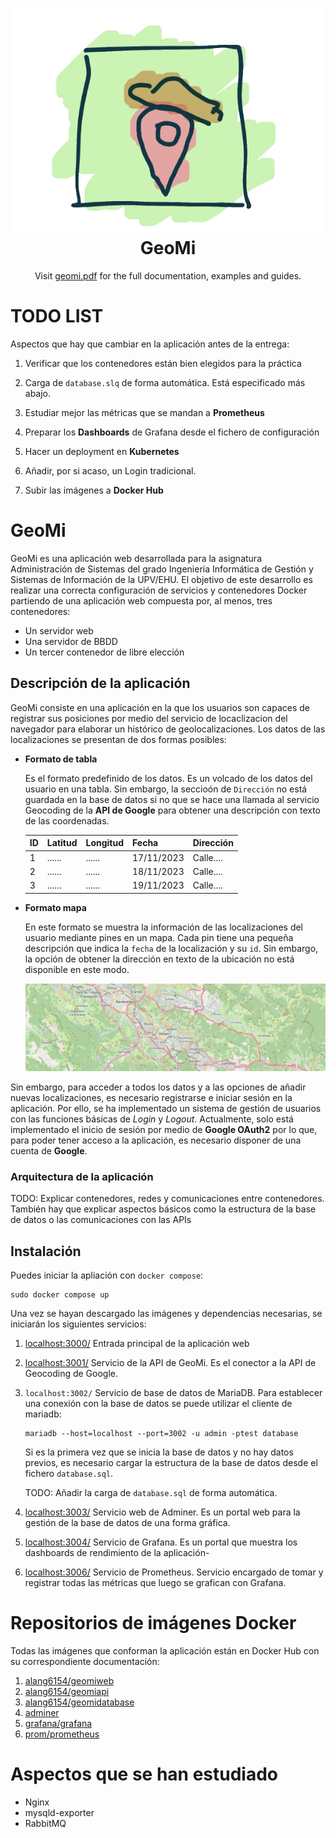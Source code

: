 <h1 align="center" style="border-bottom: none">
    <a href="http://localhost:3000" target="_blank"><img alt="GeoMi" src="/documentation/images/geoMi.png" style="width:50"></a><br>GeoMi
</h1>

<p align="center">Visit <a href="/documentation/" target="_blank">geomi.pdf</a> for the full documentation,
examples and guides.</p>

<div align="center">
    <!-- Etiquetas varias -->
</div>

# TODO LIST
Aspectos que hay que cambiar en la aplicación antes de la entrega:

1. Verificar que los contenedores están bien elegidos para la práctica

2. Carga de `database.slq` de forma automática. Está especificado más abajo.

3. Estudiar mejor las métricas que se mandan a __Prometheus__

4. Preparar los __Dashboards__ de Grafana desde el fichero de configuración

5. Hacer un deployment en __Kubernetes__ 

6. Añadir, por si acaso, un Login tradicional.

7. Subir las imágenes a __Docker Hub__


# GeoMi
GeoMi es una aplicación web desarrollada para la asignatura Administración de Sistemas del grado Ingeniería Informática de Gestión y Sistemas de Información de la UPV/EHU. El objetivo de este desarrollo es realizar una correcta configuración de servicios y contenedores Docker partiendo de una aplicación web compuesta por, al menos, tres contenedores:
- Un servidor web
- Una servidor de BBDD
- Un tercer contenedor de libre elección

## Descripción de la aplicación
GeoMi consiste en una aplicación en la que los usuarios son capaces de registrar sus posiciones por medio del servicio de locaclizacion del navegador para elaborar un histórico de geolocalizaciones. Los datos de las localizaciones se presentan de dos formas posibles:

- __Formato de tabla__

    Es el formato predefinido de los datos. Es un volcado de los datos del usuario en una tabla. Sin embargo, la seccioón de `Dirección` no está guardada en la base de datos si no que se hace una llamada al servicio Geocoding de la __API de Google__ para obtener una descripción con texto de las coordenadas.

    | ID | Latitud | Longitud |    Fecha   | Dirección |
    |----|---------|----------|------------|-----------|
    | 1  | ......  | ......   | 17/11/2023 | Calle.... |
    | 2  | ......  | ......   | 18/11/2023 | Calle.... |
    | 3  | ......  | ......   | 19/11/2023 | Calle.... |

- __Formato mapa__

    En este formato se muestra la información de las localizaciones del usuario mediante pines en un mapa. Cada pin tiene una pequeña descripción que indica la `fecha` de la localización y su `id`. Sin embargo, la opción de obtener la dirección en texto de la ubicación no está disponible en este modo.

    ![Mapa de Bilbao](/documentation/images/map-example.png) 

Sin embargo, para acceder a todos los datos y a las opciones de añadir nuevas localizaciones, es necesario registrarse e iniciar sesión en la aplicación. Por ello, se ha implementado un sistema de gestión de usuarios con las funciones básicas de _Login_ y _Logout_. Actualmente, solo está implementado el inicio de sesión por medio de __Google OAuth2__ por lo que, para poder tener acceso a la aplicación, es necesario disponer de una cuenta de __Google__.


### Arquitectura de la aplicación
TODO: Explicar contenedores, redes y comunicaciones entre contenedores. También hay que explicar aspectos básicos como la estructura de la base de datos o las comunicaciones con las APIs



## Instalación
Puedes iniciar la apliación con `docker compose`:

```
sudo docker compose up
```

Una vez se hayan descargado las imágenes y dependencias necesarias, se iniciarán los siguientes servicios:

1. [localhost:3000/](http://localhost:3000/) Entrada principal de la aplicación web

2. [localhost:3001/](http://localhost:3001/) Servicio de la API de GeoMi. Es el conector a la API de Geocoding de Google.

3. `localhost:3002/` Servicio de base de datos de MariaDB. Para establecer una conexión con la base de datos se puede utilizar el cliente de mariadb: 

    ```
    mariadb --host=localhost --port=3002 -u admin -ptest database
    ```

    Si es la primera vez que se inicia la base de datos y no hay datos previos, es necesario cargar la estructura de la base de datos desde el fichero `database.sql`.
    
    TODO: Añadir la carga de `database.sql` de forma automática. 

4. [localhost:3003/](http://localhost:3003/) Servicio web de Adminer. Es un portal web para la gestión de la base de datos de una forma gráfica.

5. [localhost:3004/](http://localhost:3004/) Servicio de Grafana. Es un portal que muestra los dashboards de rendimiento de la aplicación-

6. [localhost:3006/](http://localhost:3004/) Servicio de Prometheus. Servicio encargado de tomar y registrar todas las métricas que luego se grafican con Grafana.


# Repositorios de imágenes Docker

Todas las imágenes que conforman la aplicación están en Docker Hub con su correspondiente documentación:

1.  [alang6154/geomiweb](https://hub.docker.com/repository/docker/alang6154/geomiweb/general)
2.  [alang6154/geomiapi](https://hub.docker.com/repository/docker/alang6154/geomiapi/general)
3.  [alang6154/geomidatabase](https://hub.docker.com/repository/docker/alang6154/geomidatabase/general)
4.  [adminer](https://hub.docker.com/_/adminer)
5.  [grafana/grafana](https://hub.docker.com/r/grafana/grafana)
6.  [prom/prometheus](https://hub.docker.com/r/prom/prometheus)

# Aspectos que se han estudiado
- Nginx
- mysqld-exporter
- RabbitMQ